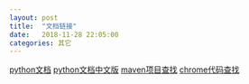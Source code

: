 ```yaml
---
layout: post
title:  "文档链接"
date:   2018-11-28 22:05:00
categories: 其它
---
```



[python文档](https://docs.python.org/2.7/py-modindex.html)
[python文档中文版](https://yiyibooks.cn/yy/python_278/py-modindex.html)
[maven项目查找](https://search.maven.org/)
[chrome代码查找](https://cs.chromium.org/)

